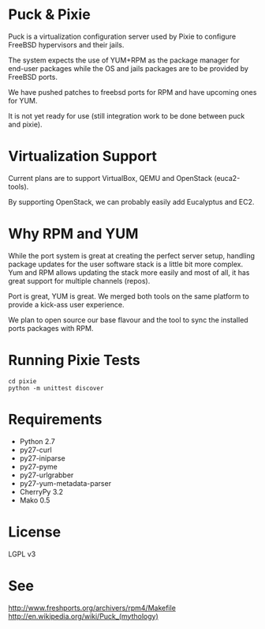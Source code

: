 # Puck & Pixie
Puck is a virtualization configuration server used by Pixie to configure FreeBSD hypervisors and their jails.

The system expects the use of YUM+RPM as the package manager for end-user packages while the OS and jails packages are to be provided by FreeBSD ports.

We have pushed patches to freebsd ports for RPM and have upcoming ones for YUM.

It is not yet ready for use (still integration work to be done between puck and pixie).

# Virtualization Support
Current plans are to support VirtualBox, QEMU and OpenStack (euca2-tools).

By supporting OpenStack, we can probably easily add Eucalyptus and EC2.

# Why RPM and YUM
While the port system is great at creating the perfect server setup, handling package updates for the user software stack is a little bit more complex.
Yum and RPM allows updating the stack more easily and most of all, it has great support for multiple channels (repos).

Port is great, YUM is great. We merged both tools on the same platform to provide a kick-ass user experience.

We plan to open source our base flavour and the tool to sync the installed ports packages with RPM.

# Running Pixie Tests

    cd pixie
    python -m unittest discover

# Requirements
- Python 2.7
- py27-curl
- py27-iniparse
- py27-pyme
- py27-urlgrabber
- py27-yum-metadata-parser
- CherryPy 3.2
- Mako 0.5

# License
LGPL v3

# See
http://www.freshports.org/archivers/rpm4/Makefile
http://en.wikipedia.org/wiki/Puck_(mythology)

